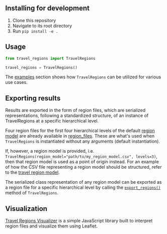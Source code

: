 ## Installing for development

1. Clone this repository
2. Navigate to its root directory
3. Run `pip install -e .`

## Usage

```python
from travel_regions import TravelRegions

travel_regions = TravelRegions()
```

The [examples](./examples) section shows how `TravelRegions` can be utilized for various use cases.

## Exporting results

Results are exported in the form of region files, which are serialized
representations, following a standardized structure, of an instance of
TravelRegions at a specific hierarchical level.

Four region files for the first four hierarchical levels of the default [region
model](/data/communities_-1__with_distance_multi-level_geonames_cities_7) are already available
in [region_files](/data/region_files). These are what's used when
`TravelRegions` is instantiated without any arguments (default instantiation).

If, however, a region model is provided, i.e.
`TravelRegions(region_model="path/to/my_region_model.csv", levels=3)`, then that
region model is used as a point of origin instead. For an example of how the CSV
file representing a region model should be structured, refer to the [travel
region
model](/data/communities_-1__with_distance_multi-level_geonames_cities_7).

The serialized class representation of any region model can be exported as a region file
for a specific hierarchical level by
calling the [`export_regions()`](src/regions.py#L180-L191) method of `TravelRegions`.

## Visualization

[Travel Regions Visualizer](https://github.com/osharaki/travel_regions_visualizer) is a simple JavaScript library built to interpret region files and visualize them using Leaflet.
